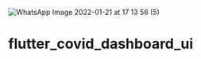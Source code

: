 ![WhatsApp Image 2022-01-21 at 17 13 56 (5)](https://user-images.githubusercontent.com/66258640/150564888-17f7b502-0606-4114-841f-c947972c1c0b.jpeg)
# flutter_covid_dashboard_ui
 
